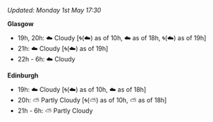 *Updated: Monday 1st May 17:30*

**Glasgow**

* 19h, 20h: :cloud: Cloudy [:cyclone:(:cloud:) as of 10h, :cloud: as of 18h, :cyclone:(:cloud:) as of 19h]
* 21h: :cloud: Cloudy [:cyclone:(:cloud:) as of 19h]
* 22h - 6h: :cloud: Cloudy

**Edinburgh**

* 19h: :cloud: Cloudy [:cyclone:(:cloud:) as of 10h, :cloud: as of 18h]
* 20h: :partly_sunny: Partly Cloudy [:cyclone:(:partly_sunny:) as of 10h, :partly_sunny: as of 18h]
* 21h - 6h: :partly_sunny: Partly Cloudy
